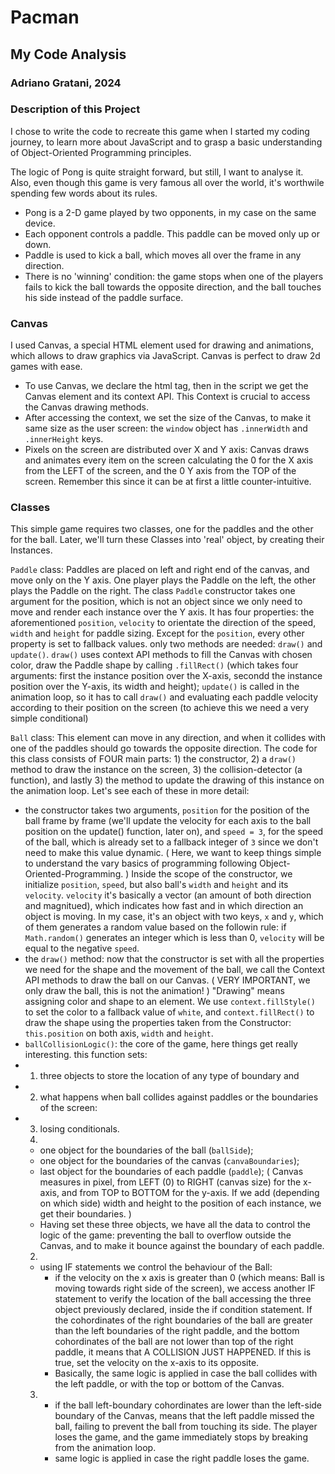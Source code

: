 # Pacman #
## My Code Analysis ##
### Adriano Gratani, 2024 ###

### Description of this Project ###

I chose to write the code to recreate this game when I started my coding journey, to learn more about JavaScript and to grasp a basic understanding of Object-Oriented Programming principles. 

The logic of Pong is quite straight forward, but still, I want to analyse it. Also, even though this game is very famous all over the world, it's worthwile spending few words about its rules. 
- Pong is a 2-D game played by two opponents, in my case on the same device.
- Each opponent controls a paddle. This paddle can be moved only up or down.
- Paddle is used to kick a ball, which moves all over the frame in any direction.
- There is no 'winning' condition: the game stops when one of the players fails to kick the ball towards the opposite direction, and the ball touches his side instead of the paddle surface.
  
### Canvas ###

I used Canvas, a special HTML element used for drawing and animations, which allows to draw graphics via JavaScript. Canvas is perfect to draw 2d games with ease.
- To use Canvas, we declare the html tag, then in the script we get the Canvas element and its context API. This Context is crucial to access the Canvas drawing methods.
- After accessing the context, we set the size of the Canvas, to make it same size as the user screen: the `window` object has `.innerWidth` and `.innerHeight` keys.
- Pixels on the screen are distributed over X and Y axis: Canvas draws and animates every item on the screen calculating the 0 for the X axis from the LEFT of the screen, and the 0 Y axis from the TOP of the screen. Remember this since it can be at first a little counter-intuitive.

### Classes ###

This simple game requires two classes, one for the paddles and the other for the ball. Later, we'll turn these Classes into 'real' object, by creating their Instances.

`Paddle` class:
Paddles are placed on left and right end of the canvas, and move only on the Y axis. One player plays the Paddle on the left, the other plays the Paddle on the right.
The class `Paddle` constructor takes one argument for the position, which is not an object since we only need to move and render each instance over the Y axis.
It has four properties: the aforementioned `position`, `velocity` to orientate the direction of the speed, `width` and `height` for paddle sizing.
Except for the `position`, every other property is set to fallback values.
only two methods are needed: `draw()` and `update()`.
`draw()` uses context API methods to fill the Canvas with chosen color, draw the Paddle shape by calling `.fillRect()` (which takes four arguments: first the instance position over the X-axis, secondd the instance position over the Y-axis, its width and height);
`update()` is called in the animation loop, so it has to call `draw()` and evaluating each paddle velocity according to their position on the screen (to achieve this we need a very simple conditional)

`Ball` class:
This element can move in any direction, and when it collides with one of the paddles should go towards the opposite direction. 
The code for this class consists of FOUR main parts: 1) the constructor, 2) a `draw()` method to draw the instance on the screen, 3) the collision-detector (a function), and lastly 3) the method to update the drawing of this instance on the animation loop. 
Let's see each of these in more detail:

  - the constructor takes two arguments, `position` for the position of the ball frame by frame (we'll update the velocity for each axis to the ball position on the update() function, later on), and `speed = 3`, for the speed of the ball, which is already set to a fallback integer of `3` since we don't need to make this value dynamic. ( Here, we want to keep things simple to understand the vary basics of programming following Object-Oriented-Programming. )
  Inside the scope of the constructor, we initialize `position`, `speed`, but also ball's `width` and `height` and its `velocity`. `velocity` it's basically a vector (an amount of both direction and magnitued), which indicates how fast and in which direction an object is moving. In my case, it's an object with two keys, `x` and `y`, which of them generates a random value based on the followin rule: if `Math.random()` generates an integer which is less than 0, `velocity` will be equal to the negative `speed`.
  - the `draw()` method: now that the constructor is set with all the properties we need for the shape and the movement of the ball, we call the Context API methods to draw the ball on our Canvas. ( VERY IMPORTANT, we only draw the ball, this is not the animation! )
    "Drawing" means assigning color and shape to an element. We use `context.fillStyle()` to set the color to a fallback value of `white`, and `context.fillRect()` to draw the shape using the properties taken from the Constructor: `this.position` on both axis, `width` and `height`.
  - `ballCollisionLogic()`: the core of the game, here things get really interesting. this function sets:
  - 1) three objects to store the location of any type of boundary and
  - 2) what happens when ball collides against paddles or the boundaries of the screen:
  - 3) losing conditionals.
      1) 
      - one object for the boundaries of the ball (`ballSide`);
      - one object for the boundaries of the canvas (`canvaBoundaries`);
      - last object for the boundaries of each paddle (`paddle`);
    ( Canvas measures in pixel, from LEFT (0) to RIGHT (canvas size) for the x-axis, and from TOP to BOTTOM for the y-axis. If we add (depending on which side) width and height  to the position of each instance, we get their boundaries. )
      - Having set these three objects, we have all the data to control the logic of the game: preventing the ball to overflow outside the Canvas, and to make it bounce against the boundary of each paddle.
       2)
      - using IF statements we control the behaviour of the Ball:
          - if the velocity on the x axis is greater than 0 (which means: Ball is moving towards right side of the screen), we access another IF statement to verify the location of the ball accessing the three object previously declared, inside the if condition statement. If the cohordinates of the right boundaries of the ball are greater than the left boundaries of the right paddle, and the bottom cohordinates of the ball are not lower than top of the right paddle, it means that A COLLISION JUST HAPPENED.
            If this is true, set the velocity on the x-axis to its opposite.
          - Basically, the same logic is applied in case the ball collides with the left paddle, or with the top or bottom of the Canvas.
       3) 
          - if the ball left-boundary cohordinates are lower than the left-side boundary of the Canvas, means that the left paddle missed the ball, failing to prevent the ball from touching its side. The player loses the game, and the game immediately stops by breaking from the animation loop.
          - same logic is applied in case the right paddle loses the game.
        
    
